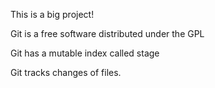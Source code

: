 

This is a big project!

Git is a free software distributed under the GPL

Git has a mutable index called stage

Git tracks changes of files.